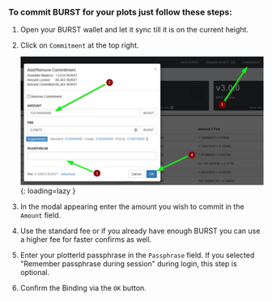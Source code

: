 ### To commit BURST for your plots just follow these steps:

1. Open your BURST wallet and let it sync till it is on the current height.
2. Click on `Commitment` at the top right.
   
    ![BURST Commit](../../assets/img/pledging/burst-pledge.png){: loading=lazy }

3. In the modal appearing enter the amount you wish to commit in the `Amount` field.
4. Use the standard fee or if you already have enough BURST you can use a higher fee for faster confirms as well.
5. Enter your plotterId passphrase in the `Passphrase` field. If you selected "Remember passphrase during session" during login, this step is optional.
6. Confirm the Binding via the `OK` button.
